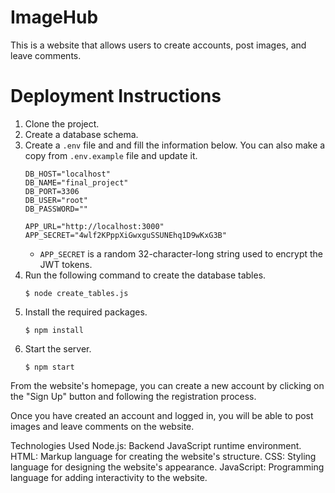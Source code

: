 # ImageHub

This is a website that allows users to create accounts, post images, and leave comments.

# Deployment Instructions

1. Clone the project.
2. Create a database schema.
3. Create a `.env` file and and fill the information below. You can also make a copy from `.env.example` file and update it.
	```
	DB_HOST="localhost"
	DB_NAME="final_project"
	DB_PORT=3306
	DB_USER="root"
	DB_PASSWORD=""
	
	APP_URL="http://localhost:3000"
	APP_SECRET="4wlf2KPppXiGwxguSSUNEhq1D9wKxG3B"
	```
	* `APP_SECRET` is a random 32-character-long string used to encrypt the JWT tokens. 
4. Run the following command to create the database tables.
	```
	$ node create_tables.js
	```
5. Install the required packages.
	```
	$ npm install
	```
6. Start the server.
	```
	$ npm start
	```


From the website's homepage, you can create a new account by clicking on the "Sign Up" button and following the registration process.

Once you have created an account and logged in, you will be able to post images and leave comments on the website.

Technologies Used
Node.js: Backend JavaScript runtime environment.
HTML: Markup language for creating the website's structure.
CSS: Styling language for designing the website's appearance.
JavaScript: Programming language for adding interactivity to the website.
